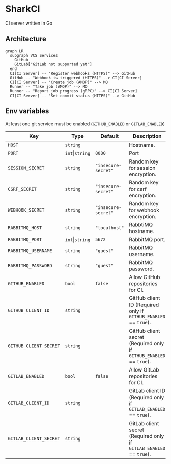 # SharkCI

CI server written in Go

## Architecture

```mermaid
graph LR
  subgraph VCS Services
    GitHub
    GitLab["GitLab not supported yet"]
  end
  CI[CI Server] -- "Register webhooks (HTTPS)" --> GitHub
  GitHub -- "Webhook is triggered (HTTPS)" --> CI[CI Server]
  CI[CI Server] -- "Create job (AMQP)" --> MQ
  Runner -- "Take job (AMQP)" --> MQ
  Runner -- "Report job progress (gRPC)" --> CI[CI Server]
  CI[CI Server] -- "Set commit status (HTTPS)" --> GitHub
```

## Env variables

At least one git service must be enabled (`GITHUB_ENABLED` or `GITLAB_ENABLED`)

| Key                    | Type            | Default             | Description                                                         |
|------------------------|-----------------|---------------------|---------------------------------------------------------------------|
| `HOST`                 | `string`        |                     | Hostname.                                                           |
| `PORT`                 | `int`\|`string` | `8080`              | Port                                                                |
| `SESSION_SECRET`       | `string`        | `"insecure-secret"` | Random key for session encryption.                                  |
| `CSRF_SECRET`          | `string`        | `"insecure-secret"` | Random key for csrf encryption.                                     |
| `WEBHOOK_SECRET`       | `string`        | `"insecure-secret"` | Random key for webhook encryption.                                  |
| `RABBITMQ_HOST`        | `string`        | `"localhost"`       | RabbtiMQ hostname.                                                  |
| `RABBITMQ_PORT`        | `int`\|`string` | `5672`              | RabbitMQ port.                                                      |
| `RABBITMQ_USERNAME`    | `string`        | `"guest"`           | RabbitMQ username.                                                  |
| `RABBITMQ_PASSWORD`    | `string`        | `"guest"`           | RabbitMQ password.                                                  |
| `GITHUB_ENABLED`       | `bool`          | `false`             | Allow GitHub repositories for CI.                                   |
| `GITHUB_CLIENT_ID`     | `string`        |                     | GitHub client ID (Required only if `GITHUB_ENABLED` == `true`).     |
| `GITHUB_CLIENT_SECRET` | `string`        |                     | GitHub client secret (Required only if `GITHUB_ENABLED` == `true`). |
| `GITLAB_ENABLED`       | `bool`          | `false`             | Allow GitLab repositories for CI.                                   |
| `GITLAB_CLIENT_ID`     | `string`        |                     | GitLab client ID (Required only if `GITLAB_ENABLED` == `true`).     |
| `GITLAB_CLIENT_SECRET` | `string`        |                     | GitLab client secret (Required only if `GITLAB_ENABLED` == `true`). |
